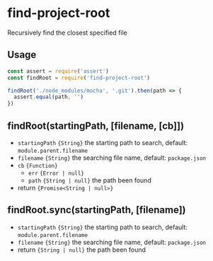 # find-project-root

Recursively find the closest specified file

## Usage

```javascript
const assert = require('assert')
const findRoot = require('find-project-root')

findRoot('./node_modules/mocha', '.git').then(path => {
  assert.equal(path, '')
})
```

## findRoot(startingPath, [filename, [cb]])

* `startingPath` `{String}` the starting path to search, default: `module.parent.filename`
* `filename` `{String}` the searching file name, default: `package.json`
* `cb` `{Function}`
    * `err` `{Error | null}`
    * `path` `{String | null}` the path been found
* return `{Promise<String | null>}`

## findRoot.sync(startingPath, [filename])

* `startingPath` `{String}` the starting path to search, default: `module.parent.filename`
* `filename` `{String}` the searching file name, default: `package.json`
* return `{String | null}` the path been found
